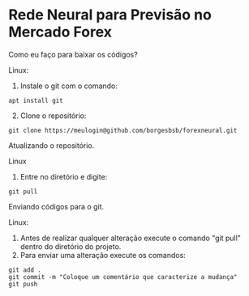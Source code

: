 # Rede Neural para Previsão no Mercado Forex

Como eu faço para baixar os códigos?

Linux:
1. Instale o git com o comando: 
```
apt install git
```

2. Clone o repositório: 
```
git clone https://meulogin@github.com/borgesbsb/forexneural.git
```

Atualizando o repositório.
 
 Linux
 1. Entre no diretório e digite: 
 ```
 git pull
 ```

Enviando códigos para o git.

Linux:
1. Antes de realizar qualquer alteração execute o comando "git pull" dentro do diretório do projeto.
2. Para enviar uma alteração execute os comandos: 
```
git add .
git commit -m "Coloque um comentário que caracterize a mudança"
git push
```

 
